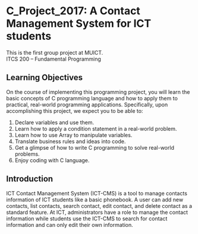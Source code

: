 # C_Project_2017: A Contact Management System for ICT students
This is the first group project at MUICT.  
ITCS	200	– Fundamental	Programming

## Learning Objectives
On the course of implementing this programming project, you will learn the basic
concepts of C programming language and how to apply them to practical, real-world
programming applications. Specifically, upon accomplishing this project, we expect
you to be able to:
1. Declare variables and use them.
2. Learn how to apply a condition statement in a real-world problem.
3. Learn how to use Array to manipulate variables.
4. Translate business rules and ideas into code.
5. Get a glimpse of how to write C programming to solve real-world problems.
6. Enjoy coding with C language.

## Introduction
ICT Contact Management System (ICT-CMS) is a tool to manage contacts
information of ICT students like a basic phonebook. A user can add new contacts,
list contacts, search contact, edit contact, and delete contact as a standard feature. At
ICT, administrators have a role to manage the contact information while students
use the ICT-CMS to search for contact information and can only edit their own
information.
